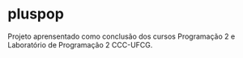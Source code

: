# pluspop
Projeto aprensentado como conclusão dos cursos Programação 2 e Laboratório de Programação 2 CCC-UFCG.
